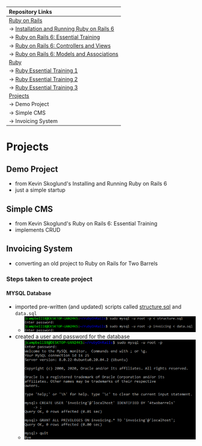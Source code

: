 | Repository Links |
| :--------------- |
| [Ruby on Rails](https://github.com/jcampbell18/rubyOnRails) |
| &#8594; [Installation and Running Ruby on Rails 6](https://github.com/jcampbell18/rubyOnRails/tree/main/1_Installing_Setup) |
| &#8594; [Ruby on Rails 6: Essential Training](https://github.com/jcampbell18/rubyOnRails/tree/main/2_RoR_Essential_Training) |
| &#8594; [Ruby on Rails 6: Controllers and Views](https://github.com/jcampbell18/rubyOnRails/tree/main/3_RoR_Controllers_Views) |
| &#8594; [Ruby on Rails 6: Models and Associations](https://github.com/jcampbell18/rubyOnRails/tree/main/4_RoR_Models_Associations) |
| [Ruby](https://github.com/jcampbell18/rubyOnRails/tree/main/ruby) |
| &#8594; [Ruby Essential Training 1](https://github.com/jcampbell18/rubyOnRails/tree/main/ruby/1_The_Basics) |
| &#8594; [Ruby Essential Training 2](https://github.com/jcampbell18/rubyOnRails/tree/main/ruby/2_EssentialTraining) |
| &#8594; [Ruby Essential Training 3](https://github.com/jcampbell18/rubyOnRails/tree/main/ruby/3_EssentialTraining) |
| [Projects](https://github.com/jcampbell18/rubyOnRails/tree/main/projects) |
| &#8594; Demo Project |
| &#8594; Simple CMS |
| &#8594; Invoicing System |

# Projects

## Demo Project

- from Kevin Skoglund's Installing and Running Ruby on Rails 6
- just a simple startup
     
## Simple CMS 

- from Kevin Skoglund's Ruby on Rails 6: Essential Training
- implements CRUD
    
## Invoicing System

- converting an old project to Ruby on Rails for Two Barrels

### Steps taken to create project

#### MYSQL Database

- imported pre-written (and updated) scripts called [structure.sql](https://github.com/jcampbell18/rubyOnRails/blob/main/structure.sql) and `data.sql`
    - ![screenshot](https://github.com/jcampbell18/rubyOnRails/blob/main/projects/READMEscreenshots/Screenshot%202020-12-01%20182648.png)
- created a user and password for the database
    - ![screenshot](https://github.com/jcampbell18/rubyOnRails/blob/main/projects/READMEscreenshots/Screenshot%202020-12-01%20183101.png)
    